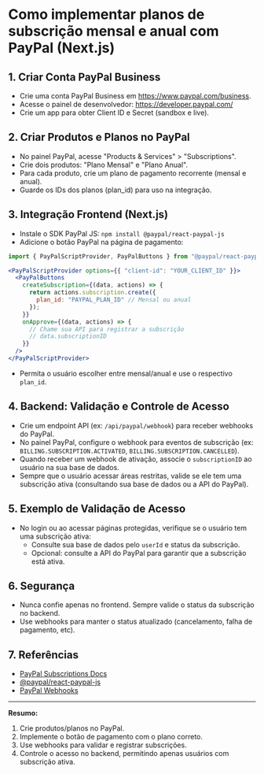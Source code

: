 # Como implementar planos de subscrição mensal e anual com PayPal (Next.js)

## 1. Criar Conta PayPal Business
- Crie uma conta PayPal Business em https://www.paypal.com/business.
- Acesse o painel de desenvolvedor: https://developer.paypal.com/
- Crie um app para obter Client ID e Secret (sandbox e live).

## 2. Criar Produtos e Planos no PayPal
- No painel PayPal, acesse "Products & Services" > "Subscriptions".
- Crie dois produtos: "Plano Mensal" e "Plano Anual".
- Para cada produto, crie um plano de pagamento recorrente (mensal e anual).
- Guarde os IDs dos planos (plan_id) para uso na integração.

## 3. Integração Frontend (Next.js)
- Instale o SDK PayPal JS: `npm install @paypal/react-paypal-js`
- Adicione o botão PayPal na página de pagamento:

```jsx
import { PayPalScriptProvider, PayPalButtons } from "@paypal/react-paypal-js";

<PayPalScriptProvider options={{ "client-id": "YOUR_CLIENT_ID" }}>
  <PayPalButtons
    createSubscription={(data, actions) => {
      return actions.subscription.create({
        plan_id: "PAYPAL_PLAN_ID" // Mensal ou anual
      });
    }}
    onApprove={(data, actions) => {
      // Chame sua API para registrar a subscrição
      // data.subscriptionID
    }}
  />
</PayPalScriptProvider>
```
- Permita o usuário escolher entre mensal/anual e use o respectivo `plan_id`.

## 4. Backend: Validação e Controle de Acesso
- Crie um endpoint API (ex: `/api/paypal/webhook`) para receber webhooks do PayPal.
- No painel PayPal, configure o webhook para eventos de subscrição (ex: `BILLING.SUBSCRIPTION.ACTIVATED`, `BILLING.SUBSCRIPTION.CANCELLED`).
- Quando receber um webhook de ativação, associe o `subscriptionID` ao usuário na sua base de dados.
- Sempre que o usuário acessar áreas restritas, valide se ele tem uma subscrição ativa (consultando sua base de dados ou a API do PayPal).

## 5. Exemplo de Validação de Acesso
- No login ou ao acessar páginas protegidas, verifique se o usuário tem uma subscrição ativa:
  - Consulte sua base de dados pelo `userId` e status da subscrição.
  - Opcional: consulte a API do PayPal para garantir que a subscrição está ativa.

## 6. Segurança
- Nunca confie apenas no frontend. Sempre valide o status da subscrição no backend.
- Use webhooks para manter o status atualizado (cancelamento, falha de pagamento, etc).

## 7. Referências
- [PayPal Subscriptions Docs](https://developer.paypal.com/docs/subscriptions/)
- [@paypal/react-paypal-js](https://www.npmjs.com/package/@paypal/react-paypal-js)
- [PayPal Webhooks](https://developer.paypal.com/docs/api/webhooks/v1/)

---

**Resumo:**
1. Crie produtos/planos no PayPal.
2. Implemente o botão de pagamento com o plano correto.
3. Use webhooks para validar e registrar subscrições.
4. Controle o acesso no backend, permitindo apenas usuários com subscrição ativa.
